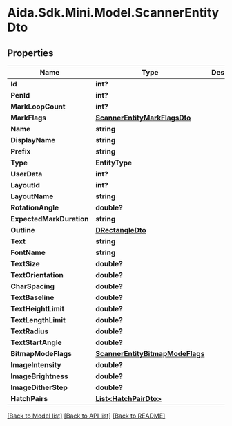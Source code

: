 # Aida.Sdk.Mini.Model.ScannerEntityDto

## Properties

Name | Type | Description | Notes
------------ | ------------- | ------------- | -------------
**Id** | **int?** |  | [optional] 
**PenId** | **int?** |  | [optional] 
**MarkLoopCount** | **int?** |  | [optional] 
**MarkFlags** | [**ScannerEntityMarkFlagsDto**](ScannerEntityMarkFlagsDto.md) |  | [optional] 
**Name** | **string** |  | [optional] 
**DisplayName** | **string** |  | [optional] 
**Prefix** | **string** |  | [optional] 
**Type** | **EntityType** |  | [optional] 
**UserData** | **int?** |  | [optional] 
**LayoutId** | **int?** |  | [optional] 
**LayoutName** | **string** |  | [optional] 
**RotationAngle** | **double?** |  | [optional] 
**ExpectedMarkDuration** | **string** |  | [optional] 
**Outline** | [**DRectangleDto**](DRectangleDto.md) |  | [optional] 
**Text** | **string** |  | [optional] 
**FontName** | **string** |  | [optional] 
**TextSize** | **double?** |  | [optional] 
**TextOrientation** | **double?** |  | [optional] 
**CharSpacing** | **double?** |  | [optional] 
**TextBaseline** | **double?** |  | [optional] 
**TextHeightLimit** | **double?** |  | [optional] 
**TextLengthLimit** | **double?** |  | [optional] 
**TextRadius** | **double?** |  | [optional] 
**TextStartAngle** | **double?** |  | [optional] 
**BitmapModeFlags** | [**ScannerEntityBitmapModeFlags**](ScannerEntityBitmapModeFlags.md) |  | [optional] 
**ImageIntensity** | **double?** |  | [optional] 
**ImageBrightness** | **double?** |  | [optional] 
**ImageDitherStep** | **double?** |  | [optional] 
**HatchPairs** | [**List&lt;HatchPairDto&gt;**](HatchPairDto.md) |  | [optional] 

[[Back to Model list]](../README.md#documentation-for-models) [[Back to API list]](../README.md#documentation-for-api-endpoints) [[Back to README]](../README.md)

